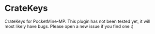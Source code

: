 # CrateKeys
CrateKeys for PocketMine-MP. This plugin has not been tested yet, it will most likely have bugs. Please open a new issue if you find one :)
